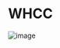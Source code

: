 # WHCC
![image](https://github.com/soiderino/Windows-Hilight-Color-Changer/assets/57572890/4e0250ad-3b07-4c11-bea1-3d2eedf7f1ad)
